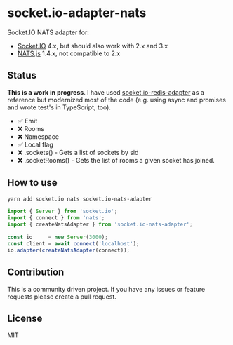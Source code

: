 # socket.io-adapter-nats

Socket.IO NATS adapter for:

- [Socket.IO](https://github.com/socketio/socket.io) 4.x, but should also work with 2.x and 3.x
- [NATS.js](https://github.com/nats-io/nats.js/) 1.4.x, not compatible to 2.x

## Status

**This is a work in progress**. I have used [socket.io-redis-adapter](https://github.com/socketio/socket.io-redis) as a reference but modernized most of the code (e.g. using async and promises and wrote test's in TypeScript, too).

- ✅ Emit
- ❌ Rooms
- ❌ Namespace
- ✅ Local flag
- ❌ .sockets() - Gets a list of sockets by sid
- ❌ .socketRooms() - Gets the list of rooms a given socket has joined.

## How to use

```bash
yarn add socket.io nats socket.io-nats-adapter
```

```ts
import { Server } from 'socket.io';
import { connect } from 'nats';
import { createNatsAdapter } from 'socket.io-nats-adapter';

const io     = new Server(3000);
const client = await connect('localhost');
io.adapter(createNatsAdapter(connect));
```

## Contribution

This is a community driven project. If you have any issues or feature requests please create a pull request.

## License

MIT
